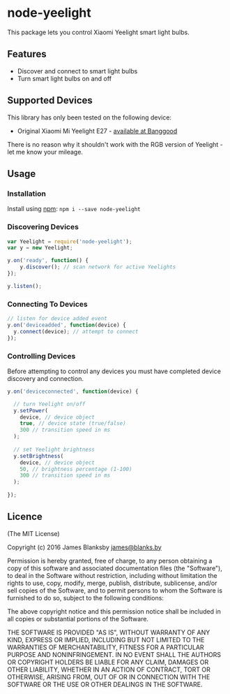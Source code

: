 # node-yeelight

This package lets you control Xiaomi Yeelight smart light bulbs.

## Features

- Discover and connect to smart light bulbs
- Turn smart light bulbs on and off

## Supported Devices

This library has only been tested on the following device:

- Original Xiaomi Mi Yeelight E27 - [available at Banggood](http://www.banggood.com/Original-Xiaomi-Mi-Yeelight-E27-8W-White-LED-Smart-Light-Bulb-Smartphone-App-WIFI-Control-220V-p-1032314.html?rmmds=myorder)

There is no reason why it shouldn't work with the RGB version of Yeelight - let me know your mileage.

## Usage

### Installation

Install using [npm](https://www.npmjs.com/): `npm i --save node-yeelight`

### Discovering Devices

```javascript
var Yeelight = require('node-yeelight');
var y = new Yeelight;

y.on('ready', function() {
	y.discover(); // scan network for active Yeelights
});

y.listen();
```

### Connecting To Devices

```javascript
// listen for device added event
y.on('deviceadded', function(device) {
  y.connect(device); // attempt to connect
});
```

### Controlling Devices

Before attempting to control any devices you must have completed device discovery and connection.

```javascript
y.on('deviceconnected', function(device) {

  // turn Yeelight on/off
  y.setPower(
    device, // device object
    true, // device state (true/false)
    300 // transition speed in ms
  );
  
  // set Yeelight brightness
  y.setBrightness(
    device, // device object
    50, // brightness percentage (1-100)
    300 // transition speed in ms
  );
  
});
```

## Licence

(The MIT License)

Copyright (c) 2016 James Blanksby james@blanks.by

Permission is hereby granted, free of charge, to any person obtaining a copy of this software and associated documentation files (the "Software"), to deal in the Software without restriction, including without limitation the rights to use, copy, modify, merge, publish, distribute, sublicense, and/or sell copies of the Software, and to permit persons to whom the Software is furnished to do so, subject to the following conditions:

The above copyright notice and this permission notice shall be included in all copies or substantial portions of the Software.

THE SOFTWARE IS PROVIDED "AS IS", WITHOUT WARRANTY OF ANY KIND, EXPRESS OR IMPLIED, INCLUDING BUT NOT LIMITED TO THE WARRANTIES OF MERCHANTABILITY, FITNESS FOR A PARTICULAR PURPOSE AND NONINFRINGEMENT. IN NO EVENT SHALL THE AUTHORS OR COPYRIGHT HOLDERS BE LIABLE FOR ANY CLAIM, DAMAGES OR OTHER LIABILITY, WHETHER IN AN ACTION OF CONTRACT, TORT OR OTHERWISE, ARISING FROM, OUT OF OR IN CONNECTION WITH THE SOFTWARE OR THE USE OR OTHER DEALINGS IN THE SOFTWARE.
